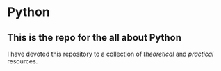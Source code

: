 # Python

## This is the repo for the all about Python 

I have devoted this repository to a collection of *theoretical* and *practical* resources.

